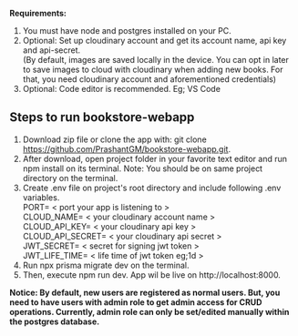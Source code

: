 **Requirements:**

1. You must have node and postgres installed on your PC.
2. Optional: Set up cloudinary account and get its account name, api key and api-secret.  
   (By default, images are saved locally in the device. You can opt in later to save images to cloud with cloudinary when adding new books. For that, you need cloudinary account and aforementioned credentials)
3. Optional: Code editor is recommended. Eg; VS Code

## Steps to run bookstore-webapp

1. Download zip file or clone the app with: git clone https://github.com/PrashantGM/bookstore-webapp.git.
2. After download, open project folder in your favorite text editor and run npm install on its terminal.
   Note: You should be on same project directory on the terminal.
3. Create .env file on project's root directory and include following .env variables.  
   PORT= < port your app is listening to >  
   CLOUD_NAME= < your cloudinary account name >  
   CLOUD_API_KEY= < your cloudinary api key >  
   CLOUD_API_SECRET= < your cloudinary api secret >  
   JWT_SECRET= < secret for signing jwt token >  
   JWT_LIFE_TIME= < life time of jwt token eg;1d >
4. Run npx prisma migrate dev on the terminal.
5. Then, execute npm run dev.
   App wil be live on http://localhost:8000.

**Notice: By default, new users are registered as normal users. But, you need to have users with admin role to get admin access for CRUD operations. Currently, admin role can only be set/edited manually within the postgres database.**
